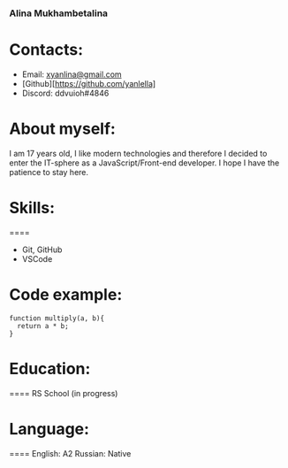 ### Alina Mukhambetalina

# Contacts:

- Email: xyanlina@gmail.com
- [Github][https://github.com/yanlella]
- Discord: ddvuioh#4846

# About myself:

I am 17 years old, I like modern technologies and therefore I decided to enter the IT-sphere as a JavaScript/Front-end developer. I hope I have the patience to stay here.

# Skills:
====
- Git, GitHub
- VSCode
 
# Code example:

```
function multiply(a, b){
  return a * b;
}
```

# Education:
====
RS School (in progress)
# Language:
====
English: A2
Russian: Native

